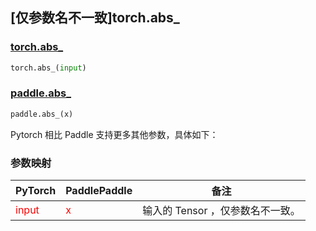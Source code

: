 ## [仅参数名不一致]torch.abs_

### [torch.abs_](https://pytorch.org/docs/stable/jit_builtin_functions.html#supported-tensor-methods)

```python
torch.abs_(input)
```

### [paddle.abs_](https://www.paddlepaddle.org.cn/documentation/docs/zh/develop/api/paddle/abs_cn.html)

```python
paddle.abs_(x)
```

Pytorch 相比 Paddle 支持更多其他参数，具体如下：

### 参数映射
| PyTorch       | PaddlePaddle | 备注                                                   |
| ------------- | ------------ | ------------------------------------------------------ |
| <font color='red'> input </font>         | <font color='red'> x </font>            | 输入的 Tensor ，仅参数名不一致。                                     |
